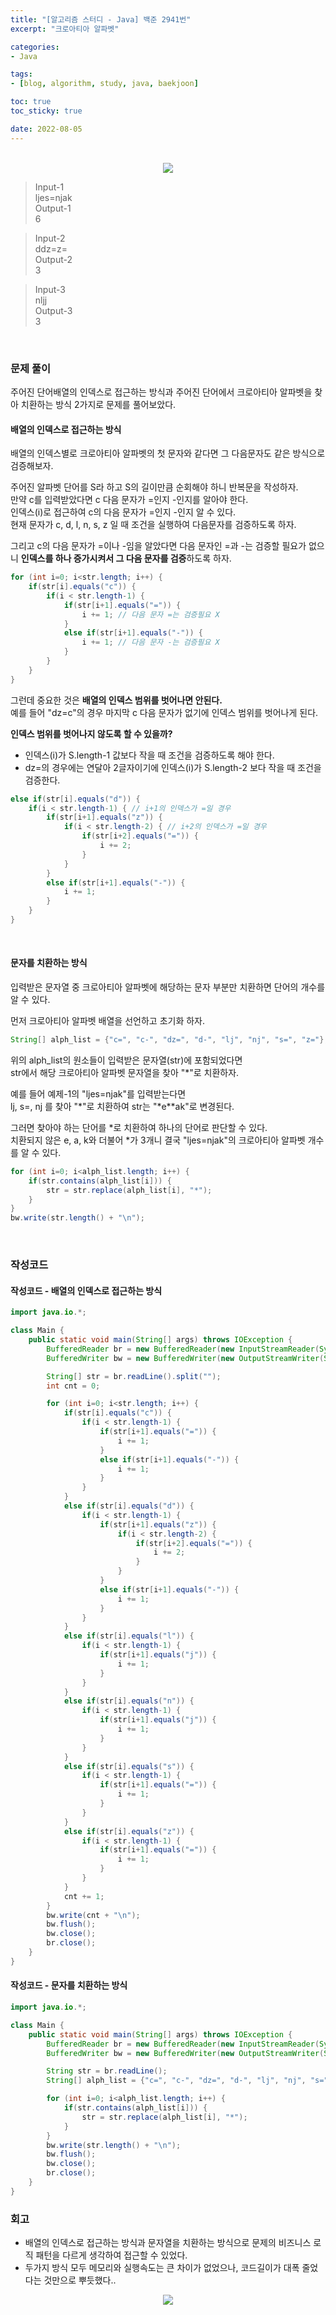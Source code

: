 ```yaml
--- 
title: "[알고리즘 스터디 - Java] 백준 2941번" 
excerpt: "크로아티아 알파벳" 

categories: 
- Java

tags: 
- [blog, algorithm, study, java, baekjoon]

toc: true
toc_sticky: true

date: 2022-08-05
--- 
```


<br>

<center><img src="/assets/images/baekjoon/2941.png"></center>

> Input-1 <br>
ljes=njak <br>
> Output-1 <br>
6

> Input-2 <br>
ddz=z= <br>
> Output-2 <br>
3

> Input-3 <br>
nljj <br>
> Output-3 <br>
3

<br>

### 문제 풀이
주어진 단어배열의 인덱스로 접근하는 방식과 주어진 단어에서 크로아티아 알파벳을 찾아 치환하는 방식
2가지로 문제를 풀어보았다.

#### 배열의 인덱스로 접근하는 방식
배열의 인덱스별로 크로아티아 알파벳의 첫 문자와 같다면 그 다음문자도 같은 방식으로 검증해보자.

주어진 알파벳 단어를 S라 하고 S의 길이만큼 순회해야 하니 반복문을 작성하자. <br>
만약 c를 입력받았다면 c 다음 문자가 =인지 -인지를 알아야 한다. <br>
인덱스(i)로 접근하여 c의 다음 문자가 =인지 -인지 알 수 있다. <br>
현재 문자가 c, d, l, n, s, z 일 때 조건을 실행하여 다음문자를 검증하도록 하자.

그리고 c의 다음 문자가 =이나 -임을 알았다면 다음 문자인 =과 -는 검증할 필요가 없으니
**인덱스를 하나 증가시켜서 그 다음 문자를 검증**하도록 하자.

```java
for (int i=0; i<str.length; i++) {
    if(str[i].equals("c")) {
        if(i < str.length-1) {
            if(str[i+1].equals("=")) {
                i += 1; // 다음 문자 =는 검증필요 X
            }
            else if(str[i+1].equals("-")) {
                i += 1; // 다음 문자 -는 검증필요 X
            }
        }
    }
}
```


그런데 중요한 것은 **배열의 인덱스 범위를 벗어나면 안된다.** <br>
예를 들어 "dz=c"의 경우 마지막 c 다음 문자가 없기에 인덱스 범위를 벗어나게 된다.

**인덱스 범위를 벗어나지 않도록 할 수 있을까?**
- 인덱스(i)가 S.length-1 값보다 작을 때 조건을 검증하도록 해야 한다.
- dz=의 경우에는 연달아 2글자이기에 인덱스(i)가 S.length-2 보다 작을 때 조건을 검증한다.

```java
else if(str[i].equals("d")) {
    if(i < str.length-1) { // i+1의 인덱스가 =일 경우
        if(str[i+1].equals("z")) {
            if(i < str.length-2) { // i+2의 인덱스가 =일 경우
                if(str[i+2].equals("=")) {
                    i += 2;
                }
            }
        }
        else if(str[i+1].equals("-")) {
            i += 1;
        }
    }
}
```

<br>

#### 문자를 치환하는 방식
입력받은 문자열 중 크로아티아 알파벳에 해당하는 문자 부분만 치환하면 단어의 개수를 알 수 있다.

먼저 크로아티아 알파벳 배열을 선언하고 초기화 하자.

```java
String[] alph_list = {"c=", "c-", "dz=", "d-", "lj", "nj", "s=", "z="};
```

위의 alph_list의 원소들이 입력받은 문자열(str)에 포함되었다면 <br>
str에서 해당 크로아티아 알파벳 문자열을 찾아 "*"로 치환하자.

예를 들어 예제-1의 "ljes=njak"를 입력받는다면 <br>
lj, s=, nj 를 찾아 "*"로 치환하여 str는 "*e**ak"로 변경된다.

그러면 찾아야 하는 단어를 *로 치환하여 하나의 단어로 판단할 수 있다. <br>
치환되지 않은 e, a, k와 더불어 *가 3개니 결국 "ljes=njak"의 크로아티아 알파벳 개수를 알 수 있다.

```java
for (int i=0; i<alph_list.length; i++) {
    if(str.contains(alph_list[i])) {
        str = str.replace(alph_list[i], "*");
    }
}
bw.write(str.length() + "\n");
```

<br>

### 작성코드

#### 작성코드 - 배열의 인덱스로 접근하는 방식 
```java
import java.io.*;

class Main {
    public static void main(String[] args) throws IOException {
        BufferedReader br = new BufferedReader(new InputStreamReader(System.in));
        BufferedWriter bw = new BufferedWriter(new OutputStreamWriter(System.out));        

        String[] str = br.readLine().split("");
        int cnt = 0;

        for (int i=0; i<str.length; i++) {
            if(str[i].equals("c")) {
                if(i < str.length-1) {
                    if(str[i+1].equals("=")) {
                        i += 1;
                    }
                    else if(str[i+1].equals("-")) {
                        i += 1;
                    }
                }
            }
            else if(str[i].equals("d")) {
                if(i < str.length-1) {
                    if(str[i+1].equals("z")) {
                        if(i < str.length-2) {
                            if(str[i+2].equals("=")) {
                                i += 2;
                            }
                        }
                    }
                    else if(str[i+1].equals("-")) {
                        i += 1;
                    }
                }
            }
            else if(str[i].equals("l")) {
                if(i < str.length-1) {
                    if(str[i+1].equals("j")) {
                        i += 1;
                    }
                }
            }
            else if(str[i].equals("n")) {
                if(i < str.length-1) {
                    if(str[i+1].equals("j")) {
                        i += 1;
                    }
                }
            }
            else if(str[i].equals("s")) {
                if(i < str.length-1) {
                    if(str[i+1].equals("=")) {
                        i += 1;
                    }
                }
            }
            else if(str[i].equals("z")) {
                if(i < str.length-1) {
                    if(str[i+1].equals("=")) {
                        i += 1;
                    }
                }
            }
            cnt += 1;
        }
        bw.write(cnt + "\n");
        bw.flush();
        bw.close();
        br.close();
    }
}
```
#### 작성코드 - 문자를 치환하는 방식
```java
import java.io.*;

class Main {
    public static void main(String[] args) throws IOException {
        BufferedReader br = new BufferedReader(new InputStreamReader(System.in));
        BufferedWriter bw = new BufferedWriter(new OutputStreamWriter(System.out));        

        String str = br.readLine();
        String[] alph_list = {"c=", "c-", "dz=", "d-", "lj", "nj", "s=", "z="};

        for (int i=0; i<alph_list.length; i++) {
            if(str.contains(alph_list[i])) {
                str = str.replace(alph_list[i], "*");
            }
        }
        bw.write(str.length() + "\n");
        bw.flush();
        bw.close();
        br.close();
    }
}
```

### 회고
- 배열의 인덱스로 접근하는 방식과 문자열을 치환하는 방식으로 문제의 비즈니스 로직 패턴을 다르게 생각하여 접근할 수 있었다.
- 두가지 방식 모두 메모리와 실행속도는 큰 차이가 없었으나, 코드길이가 대폭 줄었다는 것만으로 뿌듯했다..
<center><img src="/assets/images/baekjoon/2941-attach.png"></center>
